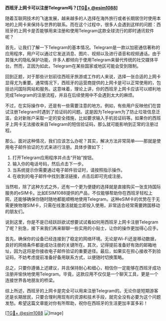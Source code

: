 **西班牙上网卡可以注册Telegram吗？[[TG💪+ @esim1088](https://t.me/s/esim1088)]**

随着互联网技术的飞速发展，越来越多的人选择在海外旅行或者长期居住时使用本地的上网卡来保持与世界的联系。而在这个过程中，很多人会遇到这样的问题：西班牙的上网卡是否能够用来注册和使用Telegram这款全球流行的即时通讯软件呢？

首先，让我们了解一下Telegram的基本情况。Telegram是一款以加密通信著称的应用程序，用户可以通过它发送消息、图片、视频以及进行语音和视频通话。由于其强大的隐私保护功能，许多人都倾向于使用Telegram来替代传统的社交媒体平台。然而，正因为如此，Telegram在某些国家或地区可能会受到限制。

回到正题，对于那些计划前往西班牙旅游或工作的人来说，选择一张合适的上网卡显得尤为重要。通常情况下，西班牙的运营商提供的上网卡是可以正常使用的，包括访问国际网站和服务。这意味着，理论上讲，你的西班牙上网卡应该可以顺利地完成Telegram的注册流程，并且在后续使用中不会遇到太大的麻烦。

不过，在实际操作中，还是有一些需要注意的地方。例如，有些用户反映他们在尝试注册Telegram时遇到了验证码的问题。这是因为Telegram为了防止垃圾信息泛滥，会对新账户采取一定的安全措施，比如要求输入手机验证码等。如果你的西班牙上网卡无法接收来自Telegram的短信验证码，那么就可能影响到正常的注册过程。

那么，面对这种情况，我们应该怎么办呢？其实，解决方法非常简单——那就是使用电子邮件验证的方式来进行注册。具体步骤如下：

1. 打开Telegram应用程序并点击“开始”按钮。
2. 输入你的电话号码，然后点击下一步。
3. 当系统提示你需要通过电子邮件验证时，请按照指示操作。
4. 在收到的电子邮件中找到激活链接，点击后即可完成注册。

当然啦，除了这种方式之外，还有一个更为便捷的选择就是直接购买一张支持国际服务的eSIM卡。比如ESIM1088提供的产品，不仅能够帮助你在西班牙轻松上网，还能够确保你随时随地都能顺畅地使用Telegram。这种eSIM卡的优势在于无需更换物理SIM卡，只需在线激活就能立即投入使用，非常适合经常需要跨国移动的朋友们。

说到这里，你是不是已经跃跃欲试想要试试看如何用西班牙上网卡注册Telegram了呢？别急，接下来我们再来聊聊一些实用的小贴士，让你的操作更加得心应手。

首先，确保你的设备已经连接到了稳定的网络环境。无论是Wi-Fi还是移动数据，良好的网络条件都是成功注册的关键所在。其次，记得提前准备好有效的邮箱地址，因为这将是你接收电子邮件验证的重要途径。最后，如果实在担心接收不到验证码，不妨考虑提前准备好备用联系方式，以便随时切换策略。

总之，只要你遵循上述建议，并且保持耐心和细心，相信你一定能够在西班牙成功注册并愉快地使用Telegram。毕竟，这款应用不仅仅是一个聊天工具，更是一个连接世界各地朋友的桥梁。

综上所述，西班牙的上网卡是完全可以用来注册Telegram的。无论你是短期游客还是长期居民，只要合理利用现有的资源和技术手段，就完全没有必要为这个问题发愁。希望这篇文章能对你有所帮助，祝你在西班牙的生活更加丰富多彩！

[[TG💪+ @esim1088](https://t.me/s/esim1088) ![Image](https://i.postimg.cc/4NQfJmqS/Snipaste-2025-05-13-00-14-12.png)]